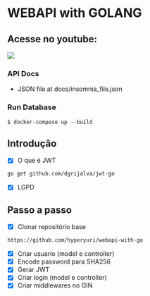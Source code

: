 # WEBAPI with GOLANG

## Acesse no youtube:

<a href="https://youtu.be/jr6nbTALUAA">
  <img src="https://img.shields.io/badge/-ASSSITA%20AQUI-black?style=for-the-badge&logo=youtube&color=red"></img>
</a>

### API Docs

- JSON file at docs/insomnia_file.json

### Run Database

```
$ docker-compose up --build
```

## Introdução

- [x] O que é JWT

```bash
go get github.com/dgrijalva/jwt-go
```

- [x] LGPD

## Passo a passo

- [x] Clonar repositório base

```bash
https://github.com/hyperyuri/webapi-with-go
```

- [x] Criar usuario (model e controller)
- [x] Encode password para SHA256
- [x] Gerar JWT
- [x] Criar login (model e controller)
- [x] Criar middlewares no GIN
